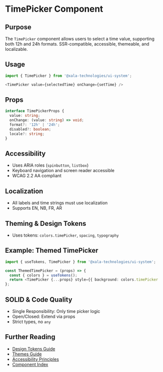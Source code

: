 # TimePicker Component

## Purpose
The `TimePicker` component allows users to select a time value, supporting both 12h and 24h formats. SSR-compatible, accessible, themeable, and localizable.

## Usage
```typescript
import { TimePicker } from '@xala-technologies/ui-system';

<TimePicker value={selectedTime} onChange={setTime} />
```

## Props
```typescript
interface TimePickerProps {
  value: string;
  onChange: (value: string) => void;
  format?: '12h' | '24h';
  disabled?: boolean;
  locale?: string;
}
```

## Accessibility
- Uses ARIA roles (`spinbutton`, `listbox`)
- Keyboard navigation and screen reader accessible
- WCAG 2.2 AA compliant

## Localization
- All labels and time strings must use localization
- Supports EN, NB, FR, AR

## Theming & Design Tokens
- Uses tokens: `colors.timePicker`, `spacing`, `typography`

## Example: Themed TimePicker
```typescript
import { useTokens, TimePicker } from '@xala-technologies/ui-system';

const ThemedTimePicker = (props) => {
  const { colors } = useTokens();
  return <TimePicker {...props} style={{ background: colors.timePicker.background }} />;
};
```

## SOLID & Code Quality
- Single Responsibility: Only time picker logic
- Open/Closed: Extend via props
- Strict types, no `any`

## Further Reading
- [Design Tokens Guide](../design-tokens.md)
- [Themes Guide](../themes.md)
- [Accessibility Principles](../architecture.md)
- [Component Index](./README.md)
